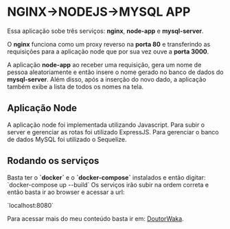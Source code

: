 <h1>NGINX->NODEJS->MYSQL APP</h1>

<p>Essa aplicação sobe três serviços: <b>nginx</b>, <b>node-app</b> e <b>mysql-server</b>.</p>

<p>O <b>nginx</b> funciona como um proxy reverso na <b>porta 80</b> e transferindo
as requisições para a aplicação node que por sua vez ouve a <b>porta 3000</b>.</p>

A aplicação <b>node-app</b> ao receber uma requisição, gera um nome de pessoa
aleatoriamente e então insere o nome gerado no banco de dados do <b>mysql-server</b>.
Além disso, após a inserção do novo dado, a aplicação também exibe a lista
de todos os nomes na tela.

<h2>Aplicação Node</h2>
A aplicação node foi implementada utilizando Javascript. Para subir
o server e gerenciar as rotas foi utilizado ExpressJS. Para gerenciar
o banco de dados MySQL foi utilizado o Sequelize.

<h2>Rodando os serviços</h2>
Basta ter o <b>`docker`</b> e o <b>`docker-compose`</b> instalados e então digitar:
`docker-compose up --build`
Os serviços irão subir na ordem correta e então basta ir ao browser e 
acessar a url:
<p>`localhost:8080`</p>

Para acessar mais do meu conteúdo basta ir em: [DoutorWaka](http://doutorwaka.tech/youtube).